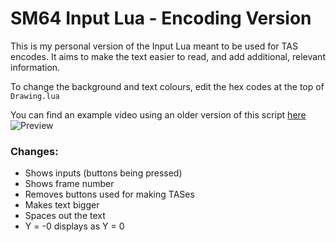 # SM64 Input Lua - Encoding Version

This is my personal version of the Input Lua meant to be used for TAS encodes. It aims to make the text easier to read, and add additional, relevant information.

To change the background and text colours, edit the hex codes at the top of `Drawing.lua`

You can find an example video using an older version of this script [here](https://youtu.be/rAqy5mUIDnk)
![Preview](https://media.discordapp.net/attachments/196442189604192256/753811941369053194/InputLuaEncodingVersionPreviewV2.png?width=818&height=475)

### Changes:
* Shows inputs (buttons being pressed)
* Shows frame number
* Removes buttons used for making TASes
* Makes text bigger
* Spaces out the text
* Y = -0 displays as Y = 0
